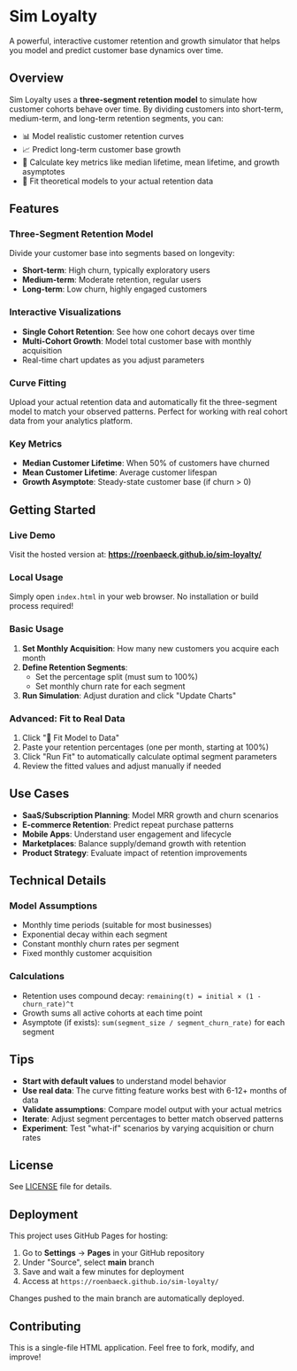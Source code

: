 # Sim Loyalty

A powerful, interactive customer retention and growth simulator that helps you model and predict customer base dynamics over time.

## Overview

Sim Loyalty uses a **three-segment retention model** to simulate how customer cohorts behave over time. By dividing customers into short-term, medium-term, and long-term retention segments, you can:

- 📊 Model realistic customer retention curves
- 📈 Predict long-term customer base growth
- 🎯 Calculate key metrics like median lifetime, mean lifetime, and growth asymptotes
- 🔧 Fit theoretical models to your actual retention data

## Features

### Three-Segment Retention Model
Divide your customer base into segments based on longevity:
- **Short-term**: High churn, typically exploratory users
- **Medium-term**: Moderate retention, regular users
- **Long-term**: Low churn, highly engaged customers

### Interactive Visualizations
- **Single Cohort Retention**: See how one cohort decays over time
- **Multi-Cohort Growth**: Model total customer base with monthly acquisition
- Real-time chart updates as you adjust parameters

### Curve Fitting
Upload your actual retention data and automatically fit the three-segment model to match your observed patterns. Perfect for working with real cohort data from your analytics platform.

### Key Metrics
- **Median Customer Lifetime**: When 50% of customers have churned
- **Mean Customer Lifetime**: Average customer lifespan
- **Growth Asymptote**: Steady-state customer base (if churn > 0)

## Getting Started

### Live Demo
Visit the hosted version at: **https://roenbaeck.github.io/sim-loyalty/**

### Local Usage
Simply open `index.html` in your web browser. No installation or build process required!

### Basic Usage

1. **Set Monthly Acquisition**: How many new customers you acquire each month
2. **Define Retention Segments**: 
   - Set the percentage split (must sum to 100%)
   - Set monthly churn rate for each segment
3. **Run Simulation**: Adjust duration and click "Update Charts"

### Advanced: Fit to Real Data

1. Click "🎯 Fit Model to Data" 
2. Paste your retention percentages (one per month, starting at 100%)
3. Click "Run Fit" to automatically calculate optimal segment parameters
4. Review the fitted values and adjust manually if needed

## Use Cases

- **SaaS/Subscription Planning**: Model MRR growth and churn scenarios
- **E-commerce Retention**: Predict repeat purchase patterns
- **Mobile Apps**: Understand user engagement and lifecycle
- **Marketplaces**: Balance supply/demand growth with retention
- **Product Strategy**: Evaluate impact of retention improvements

## Technical Details

### Model Assumptions
- Monthly time periods (suitable for most businesses)
- Exponential decay within each segment
- Constant monthly churn rates per segment
- Fixed monthly customer acquisition

### Calculations
- Retention uses compound decay: `remaining(t) = initial × (1 - churn_rate)^t`
- Growth sums all active cohorts at each time point
- Asymptote (if exists): `sum(segment_size / segment_churn_rate)` for each segment

## Tips

- **Start with default values** to understand model behavior
- **Use real data**: The curve fitting feature works best with 6-12+ months of data
- **Validate assumptions**: Compare model output with your actual metrics
- **Iterate**: Adjust segment percentages to better match observed patterns
- **Experiment**: Test "what-if" scenarios by varying acquisition or churn rates

## License

See [LICENSE](LICENSE) file for details.

## Deployment

This project uses GitHub Pages for hosting:

1. Go to **Settings** → **Pages** in your GitHub repository
2. Under "Source", select **main** branch
3. Save and wait a few minutes for deployment
4. Access at `https://roenbaeck.github.io/sim-loyalty/`

Changes pushed to the main branch are automatically deployed.

## Contributing

This is a single-file HTML application. Feel free to fork, modify, and improve!

